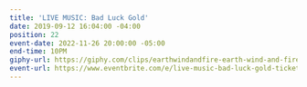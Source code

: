 ```yaml
---
title: 'LIVE MUSIC: Bad Luck Gold'
date: 2019-09-12 16:04:00 -04:00
position: 22
event-date: 2022-11-26 20:00:00 -05:00
end-time: 10PM
giphy-url: https://giphy.com/clips/earthwindandfire-earth-wind-and-fire-ewf-lets-groove-VhE6MmkEPTOciv4X1G
event-url: https://www.eventbrite.com/e/live-music-bad-luck-gold-tickets-431119930317
---
```



